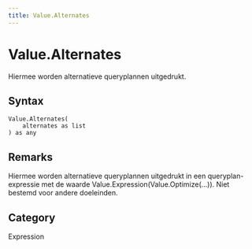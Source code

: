 ```yaml
---
title: Value.Alternates
---
```


# Value.Alternates


Hiermee worden alternatieve queryplannen uitgedrukt.


## Syntax

```powerquery
Value.Alternates(
    alternates as list
) as any
```


## Remarks

Hiermee worden alternatieve queryplannen uitgedrukt in een queryplan-expressie met de waarde Value.Expression(Value.Optimize(...)). Niet bestemd voor andere doeleinden.



## Category
Expression
